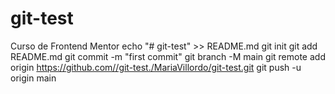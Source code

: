 # git-test
Curso de Frontend Mentor 
echo "# git-test" >> README.md
git init
git add README.md
git commit -m "first commit"
git branch -M main
git remote add origin https://github.com//git-test./MariaVillordo/git-test.git
git push -u origin main

